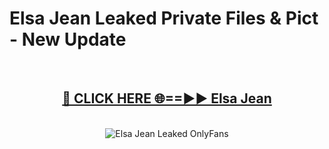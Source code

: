 # Elsa Jean Leaked Private Files & Pict - New Update
<br>
<div align="center">
<h2><a href="https://mediafilles.blogspot.com/?title=Elsa_Jean" rel="nofollow">🔴 CLICK HERE 🌐==►► Elsa Jean</a></h2>
<br>
<a href="https://mediafilles.blogspot.com/?title=Elsa_Jean" rel="nofollow" data-target="animated-image.originalLink"><img src="https://i.ibb.co.com/WyWwxjT/player-gif2.gif" alt="Elsa Jean Leaked OnlyFans" style="max-width: 100%; display: inline-block;" data-target="animated-image.originalImage"></a>
</div>
<br>